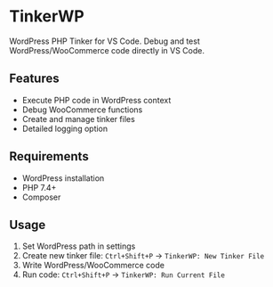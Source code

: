 # TinkerWP

WordPress PHP Tinker for VS Code. Debug and test WordPress/WooCommerce code directly in VS Code.

## Features
- Execute PHP code in WordPress context
- Debug WooCommerce functions
- Create and manage tinker files
- Detailed logging option

## Requirements
- WordPress installation
- PHP 7.4+
- Composer

## Usage
1. Set WordPress path in settings
2. Create new tinker file: `Ctrl+Shift+P` -> `TinkerWP: New Tinker File`
3. Write WordPress/WooCommerce code
4. Run code: `Ctrl+Shift+P` -> `TinkerWP: Run Current File` 